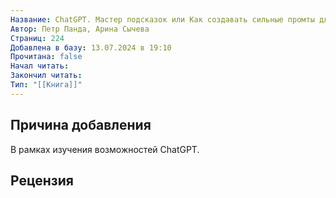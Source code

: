 ```yaml
---
Название: ChatGPT. Мастер подсказок или Как создавать сильные промты для нейросети
Автор: Петр Панда, Арина Сычева
Страниц: 224
Добавлена в базу: 13.07.2024 в 19:10
Прочитана: false
Начал читать: 
Закончил читать: 
Тип: "[[Книга]]"
---
```

## Причина добавления

В рамках изучения возможностей ChatGPT.

## Рецензия
